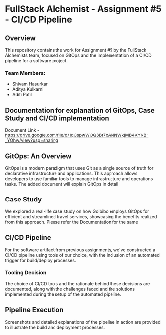 

# FullStack Alchemist - Assignment #5 - CI/CD Pipeline

## Overview

This repository contains the work for Assignment #5 by the FullStack Alchemists team, focused on GitOps and the implementation of a CI/CD pipeline for a software project.

### Team Members:
- Shivam Hasurkar
- Aditya Kulkarni
- Aditi Patil

## Documentation for explanation of GitOps, Case Study and CI/CD implementation

Document Link - https://drive.google.com/file/d/1qCspwWOQ3Bt7xANNWkjMB4XYKB-_YOhw/view?usp=sharing

## GitOps: An Overview

GitOps is a modern paradigm that uses Git as a single source of truth for declarative infrastructure and applications. This approach allows developers to use familiar tools to manage infrastructure and operations tasks. The added document will explain GitOps in detail

## Case Study

We explored a real-life case study on how Goibibo employs GitOps for efficient and streamlined travel services, showcasing the benefits realized from this approach. Please refer the Documentation for the same

## CI/CD Pipeline

For the software artifact from previous assignments, we've constructed a CI/CD pipeline using tools of our choice, with the inclusion of an automated trigger for build/deploy processes.

### Tooling Decision

The choice of CI/CD tools and the rationale behind these decisions are documented, along with the challenges faced and the solutions implemented during the setup of the automated pipeline.

## Pipeline Execution

Screenshots and detailed explanations of the pipeline in action are provided to illustrate the build and deployment processes.

